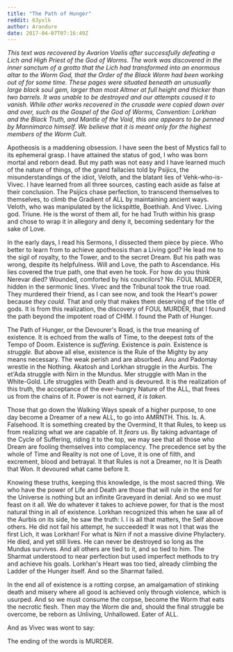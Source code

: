 ```yaml
---
title: "The Path of Hunger"
reddit: 63yxlk
author: Arandure
date: 2017-04-07T07:16:49Z
---
```


*This text was recovered by Avarion Vaelis after successfully defeating a Lich and High Priest of the God of Worms. The work was discovered in the inner sanctum of a grotto that the Lich had transformed into an enormous altar to the Worm God, that the Order of the Black Worm had been working out of for some time. These pages were situated beneath an unusually large black soul gem, larger than most Altmer at full height and thicker than two barrels. It was unable to be destroyed and our attempts caused it to vanish. While other works recovered in the crusade were copied down over and over, such as the Gospel of the God of Worms, Convention: Lorkhan and the Black Truth, and Mantle of the Void, this one appears to be penned by Mannimarco himself. We believe that it is meant only for the highest members of the Worm Cult.* 

Apotheosis is a maddening obsession. I have seen the best of Mystics fall to its ephemeral grasp. I have attained the status of god, I who was born mortal and reborn dead. But my path was not easy and I have learned much of the nature of things, of the grand fallacies told by Psijics, the misunderstandings of the idiot, Veloth, and the blatant lies of Vehk-who-is-Vivec. I have learned from all three sources, casting each aside as false at their conclusion. The Psijics chase perfection, to transcend themselves to themselves, to climb the Gradient of ALL by maintaining ancient ways. Veloth, who was manipulated by the lickspittle, Boethiah. And Vivec. Living god. Triune. He is the worst of them all, for he had Truth within his grasp and chose to wrap it in allegory and deny it, becoming sedentary for the sake of Love.  

In the early days, I read his Sermons, I dissected them piece by piece. Who better to learn from to achieve apotheosis than a Living god? He lead me to the sigil of royalty, to the Tower, and to the secret Dream. But his path was wrong, despite its helpfulness. Will and Love, the path to Ascendance. His lies covered the true path, one that even he took. For how do you think Nerevar died? Wounded, comforted by his councilors? No. FOUL MURDER, hidden in the sermonic lines. Vivec and the Tribunal took the true road. They murdered their friend, as I can see now, and took the Heart's power because *they could.* That and only that makes them deserving of the title of gods. It is from this realization, the discovery of FOUL MURDER, that I found the path beyond the impotent road of CHIM. I found the Path of Hunger.

The Path of Hunger, or the Devourer's Road, is the true meaning of existence. It is echoed from the walls of Time, to the deepest *tats* of the Tempo of Doom. Existence is *suffering.* Existence is *pain.* Existence is *struggle.* But above all else, existence is the Rule of the Mighty by any means necessary. The weak perish and are absorbed. Anu and Padomay wrestle in the Nothing. Akatosh and Lorkhan struggle in the Aurbis. The et'Ada struggle with Nirn in the Mundus. Mer struggle with Man in the White-Gold. Life struggles with Death and is devoured. It is the realization of this truth, the acceptance of the ever-hungry Nature of the ALL, that frees us from the chains of it. Power is not earned, *it is taken.* 

Those that go down the Walking Ways speak of a higher purpose, to one day become a Dreamer of a new ALL, to go into AMRNTH. This. Is. A. Falsehood. It is something created by the Overmind, It that Rules, to keep us from realizing what we are capable of. It *fears* us. By taking advantage of the Cycle of Suffering, riding it to the top, we may see that all those who Dream are fooling themselves into complacency. The precedence set by the whole of Time and Reality is not one of Love, it is one of filth, and excrement, blood and betrayal. It that Rules is not a Dreamer, no It is Death that Won. It devoured what came before It. 

Knowing these truths, keeping this knowledge, is the most sacred thing. We who have the power of Life and Death are those that will rule in the end for the Universe is nothing but an infinite Graveyard in denial. And so we must feast on it all. We do whatever it takes to achieve power, for that is the most natural thing in all of existence. Lorkhan recognized this when he saw all of the Aurbis on its side, he saw the truth: I. I is all that matters, the Self above others. He did not fail his attempt, he succeeded! It was not I that was the first Lich, it was Lorkhan! For what is Nirn if not a massive divine Phylactery. He died, and yet still lives. He can never be destroyed so long as the Mundus survives. And all others are tied to it, and so tied to him. The Sharmat understood to near perfection but used imperfect methods to try and achieve his goals. Lorkhan's Heart was too tied, already climbing the Ladder of the Hunger itself. And so the Sharmat failed. 

In the end all of existence is a rotting corpse, an amalgamation of stinking death and misery where all good is achieved only through violence, which is usurped. And so we must consume the corpse, become the Worm that eats the necrotic flesh. Then may the Worm die and, should the final struggle be overcome, be reborn as Unliving, Unhallowed. Eater of ALL.

And as Vivec was wont to say:

The ending of the words is MURDER.
